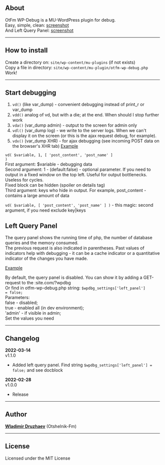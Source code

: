## About

OtFm WP-Debug is a MU-WordPress plugin for debug.  
Easy, simple, clean: [screenshot](http://joxi.ru/Q2KdBJLTyzvQdA)  
And Left Query Panel: [screenshot](http://joxi.ru/Dr8eO04iKk4NDm)

-----------

## How to install

Create a directory on: <code>site/wp-content/mu-plugins</code> (if not exists)  
Copy a file in directory: <code>site/wp-content/mu-plugin/otfm-wp-debug.php</code>  
Work!

-----------

## Start debugging

1. <code>vd()</code> (like var_dump) - convenient debugging instead of print_r or var_dump
2. <code>vdd()</code> analog of vd, but with a die; at the end. When should I stop further work
3. <code>vda()</code> (var_dump admin) - output to the screen for admin only
4. <code>vdl()</code> (var_dump log) - we write to the server logs. When we can't display it on the screen (or this is
   the ajax request debug, for example).
5. <code>vdx()</code> (var_dump XHR) - for ajax debugging (see incoming POST data on the browser's XHR tab)
   [Example](http://joxi.ru/p27e3MbinQNYlr)

<code>vd( $variable, 1, [ 'post_content', 'post_name' ] )</code>  
First argument: $variable - debugging data  
Second argument: 1 - (default:false) - optional parameter. If you need to output in a fixed window on the top left.
Useful for output bottlenecks. Useless for cycles.  
Fixed block can be hidden (spoiler on details tag)  
Third argument: keys who hide in output. For example, post_content - contains a large amount of data

<code>vd( $variable, [ 'post_content', 'post_name' ] )</code> - this magic: second argument, if you need exclude
key|keys

## Left Query Panel

The query panel shows the running time of php, the number of database queries and the memory consumed.  
The previous request is also indicated in parentheses. Past values of indicators help with debugging - it can be a cache
indicator or a quantitative indicator of the changes you have made.

[Example](http://joxi.ru/Dr8eO04iKk4NDm)

By default, the query panel is disabled. You can show it by adding a GET-request to the :site.com/?wpdbg   
Or find in otfm-wp-debug.php string: <code>$wpdbg_settings['left_panel'] = false;</code>  
Parameters:  
false - disabled;   
true - enabled all (in dev environment);   
'admin' - if visible in admin;  
Set the values you need

-----------

## Changelog

**2022-03-14**  
v1.1.0

* Added left query panel. Find string <code>$wpdbg_settings['left_panel'] = false;</code> and see docblock

**2022-02-28**  
v1.0.0

* Release

-----------

## Author

[**Wladimir Druzhaev**](https://otshelnik-fm.ru/) (Otshelnik-Fm)

-----------

## License

Licensed under the MIT License  